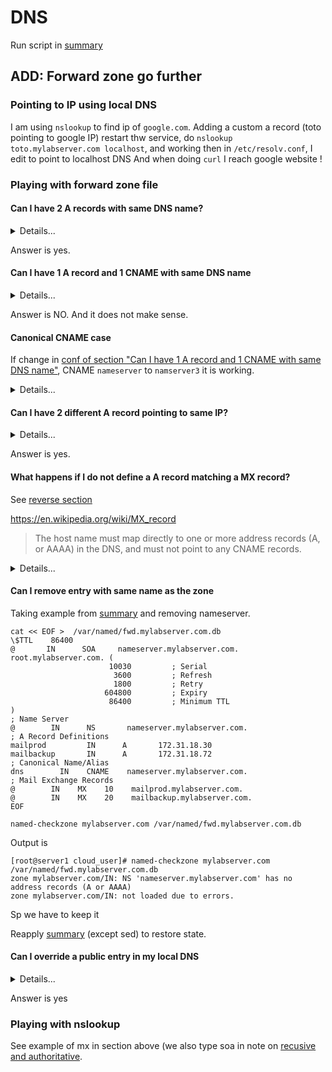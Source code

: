 # DNS

Run script in [summary](./p2-1-configure-forward-zone-summary.md)

## ADD: Forward zone go further

### Pointing to IP using local DNS

I am using `nslookup` to find ip of `google.com`.
Adding a custom a record (toto pointing to google IP)
restart thw service, do `nslookup toto.mylabserver.com localhost`, and working
then in `/etc/resolv.conf`, I edit to point to localhost DNS
And when doing `curl` I reach google website !

### Playing with forward zone file

#### Can I have 2 A records with same DNS name?

<details>
<summary>Details...</summary>
<p>

````
cat << EOF >  /var/named/fwd.mylabserver.com.db
\$TTL    86400
@       IN      SOA     nameserver.mylabserver.com. root.mylabserver.com. (
                      10030         ; Serial
                       3600         ; Refresh
                       1800         ; Retry
                     604800         ; Expiry
                      86400         ; Minimum TTL
)
; Name Server
@        IN      NS       nameserver.mylabserver.com.
; A Record Definitions
nameserver       IN      A       172.31.18.93
nameserver       IN      A       172.31.18.94
mailprod         IN      A       172.31.18.30
mailbackup       IN      A       172.31.18.72
; Canonical Name/Alias
dns        IN    CNAME    nameserver.mylabserver.com.
; Mail Exchange Records
@        IN    MX    10    mailprod.mylabserver.com.
@        IN    MX    20    mailbackup.mylabserver.com.
EOF

named-checkzone mylabserver.com /var/named/fwd.mylabserver.com.db
systemctl restart named
nslookup nameserver.mylabserver.com localhost

````

Output is:

````shell script
[root@server1 cloud_user]# nslookup nameserver.mylabserver.com localhost
Server:         localhost
Address:        ::1#53

Name:   nameserver.mylabserver.com
Address: 172.31.18.93
Name:   nameserver.mylabserver.com
Address: 172.31.18.94

````

</p>
</details>

Answer is yes.



#### Can I have 1 A record and 1 CNAME with same DNS name


<details>
<summary>Details...</summary>
<p>

````
cat << EOF >  /var/named/fwd.mylabserver.com.db
\$TTL    86400
@       IN      SOA     nameserver.mylabserver.com. root.mylabserver.com. (
                      10030         ; Serial
                       3600         ; Refresh
                       1800         ; Retry
                     604800         ; Expiry
                      86400         ; Minimum TTL
)
; Name Server
@        IN      NS       nameserver.mylabserver.com.
; A Record Definitions
nameserver       IN      A       172.31.18.93
nameserver       IN      A       172.31.18.94
nameserver2      IN      A       172.31.18.95
mailprod         IN      A       172.31.18.30
mailbackup       IN      A       172.31.18.72
; Canonical Name/Alias
nameserver       IN      CNAME    nameserver.mylabserver.com. 
; Mail Exchange Records
@        IN    MX    10    mailprod.mylabserver.com.
@        IN    MX    20    mailbackup.mylabserver.com.
EOF

named-checkzone mylabserver.com /var/named/fwd.mylabserver.com.db
````
Output is 

````shell script
[root@server1 cloud_user]# named-checkzone mylabserver.com /var/named/fwd.mylabserver.com.db
dns_master_load: /var/named/fwd.mylabserver.com.db:18: nameserver.mylabserver.com: CNAME and other data
zone mylabserver.com/IN: loading from master file /var/named/fwd.mylabserver.com.db failed: CNAME and other data
zone mylabserver.com/IN: not loaded due to errors.
````

</p>
</details>

Answer is NO. And it does not make sense.


#### Canonical CNAME case

If change in [conf of section "Can I have 1 A record and 1 CNAME with same DNS name"](#Can-I-have-1-A-record-and-1-CNAME-with-same-DNS-name),
CNAME `nameserver` to `namserver3` it is working.


<details>
<summary>Details...</summary>
<p>

````
cat << EOF >  /var/named/fwd.mylabserver.com.db
\$TTL    86400
@       IN      SOA     nameserver.mylabserver.com. root.mylabserver.com. (
                      10030         ; Serial
                       3600         ; Refresh
                       1800         ; Retry
                     604800         ; Expiry
                      86400         ; Minimum TTL
)
; Name Server
@        IN      NS       nameserver.mylabserver.com.
; A Record Definitions
nameserver       IN      A       172.31.18.93
nameserver       IN      A       172.31.18.94
nameserver2      IN      A       172.31.18.95
mailprod         IN      A       172.31.18.30
mailbackup       IN      A       172.31.18.72
; Canonical Name/Alias
nameserver3      IN      CNAME    nameserver.mylabserver.com. 
; Mail Exchange Records
@        IN    MX    10    mailprod.mylabserver.com.
@        IN    MX    20    mailbackup.mylabserver.com.
EOF

named-checkzone mylabserver.com /var/named/fwd.mylabserver.com.db

systemctl restart named
nslookup nameserver.mylabserver.com localhost

````
Output is (note the A record in response) 

````shell script
[root@server1 cloud_user]# nslookup nameserver3.mylabserver.com localhost
Server:         localhost
Address:        ::1#53

nameserver3.mylabserver.com     canonical name = nameserver.mylabserver.com.
Name:   nameserver.mylabserver.com
Address: 172.31.18.93
Name:   nameserver.mylabserver.com
Address: 172.31.18.94
````

</p>
</details>


#### Can I have 2 different A record pointing to same IP?

<details>
<summary>Details...</summary>
<p>

````
cat << EOF >  /var/named/fwd.mylabserver.com.db
\$TTL    86400
@       IN      SOA     nameserver.mylabserver.com. root.mylabserver.com. (
                      10030         ; Serial
                       3600         ; Refresh
                       1800         ; Retry
                     604800         ; Expiry
                      86400         ; Minimum TTL
)
; Name Server
@        IN      NS       nameserver.mylabserver.com.
; A Record Definitions
nameserver       IN      A       172.31.18.93
nameserver2      IN      A       172.31.18.93
mailprod         IN      A       172.31.18.30
mailbackup       IN      A       172.31.18.72
; Canonical Name/Alias
dns        IN    CNAME    nameserver.mylabserver.com.
; Mail Exchange Records
@        IN    MX    10    mailprod.mylabserver.com.
@        IN    MX    20    mailbackup.mylabserver.com.
EOF

named-checkzone mylabserver.com /var/named/fwd.mylabserver.com.db

systemctl restart named
nslookup nameserver.mylabserver.com localhost
nslookup nameserver2.mylabserver.com localhost

````

Output is

````shell script
[root@server1 cloud_user]# nslookup nameserver.mylabserver.com localhost
Server:         localhost
Address:        ::1#53

Name:   nameserver.mylabserver.com
Address: 172.31.18.93

[root@server1 cloud_user]# nslookup nameserver2.mylabserver.com localhost
Server:         localhost
Address:        ::1#53

Name:   nameserver2.mylabserver.com
Address: 172.31.18.93
````

</p>
</details>

Answer is yes.

#### What happens if I do not define a A record matching a MX record?

See [reverse section](./p2-2-configure-reverse-zone.md)

https://en.wikipedia.org/wiki/MX_record
> The host name must map directly to one or more address records (A, or AAAA) in the DNS, and must not point to any CNAME records.

<details>
<summary>Details...</summary>
<p>

````
cat << EOF >  /var/named/fwd.mylabserver.com.db
\$TTL    86400
@       IN      SOA     nameserver.mylabserver.com. root.mylabserver.com. (
                      10030         ; Serial
                       3600         ; Refresh
                       1800         ; Retry
                     604800         ; Expiry
                      86400         ; Minimum TTL
)
; Name Server
@        IN      NS       nameserver.mylabserver.com.
; A Record Definitions
nameserver       IN      A       172.31.18.93
; mailprod         IN     A       172.31.18.30 <- COMMENTED
; mailbackup       IN     A       172.31.18.72 <- COMMENTED
; Canonical Name/Alias
dns              IN    CNAME    nameserver.mylabserver.com.
; Mail Exchange Records
@        IN    MX    10    mailprod.mylabserver.com.
@        IN    MX    20    mailbackup.mylabserver.com.
EOF

named-checkzone mylabserver.com /var/named/fwd.mylabserver.com.db
````

Output is 

````shell script
[root@server1 cloud_user]# named-checkzone mylabserver.com /var/named/fwd.mylabserver.com.db
zone mylabserver.com/IN: mylabserver.com/MX 'mailprod.mylabserver.com' has no address records (A or AAAA)
zone mylabserver.com/IN: mylabserver.com/MX 'mailbackup.mylabserver.com' has no address records (A or AAAA)
zone mylabserver.com/IN: loaded serial 10030
OK
````

We have a warning saying no A record is associated.

````
systemctl restart named
nslookup -type=mx mailprod.mylabserver.com localhost
nslookup mylabserver.com localhost
nslookup -type=mx mylabserver.com localhost
````

Note the nslookup which is particular:

````shell script
[root@server1 cloud_user]# nslookup -type=mx mailprod.mylabserver.com localhost
Server:         localhost
Address:        ::1#53

** server can't find mailprod.mylabserver.com: NXDOMAIN

[root@server1 cloud_user]# nslookup mylabserver.com localhost
Server:         localhost
Address:        ::1#53

*** Can't find mylabserver.com: No answer

[root@server1 cloud_user]# nslookup -type=mx mylabserver.com localhost
Server:         localhost
Address:        ::1#53

mylabserver.com mail exchanger = 20 mailbackup.mylabserver.com.
mylabserver.com mail exchanger = 10 mailprod.mylabserver.com.
````

If uncomment A record we do not have IP.

</p>
</details>

#### Can I remove entry with same name as the zone

Taking example from [summary](./p2-1-configure-forward-zone-summary.md) and removing nameserver.

````
cat << EOF >  /var/named/fwd.mylabserver.com.db
\$TTL    86400
@       IN      SOA     nameserver.mylabserver.com. root.mylabserver.com. (
                      10030         ; Serial
                       3600         ; Refresh
                       1800         ; Retry
                     604800         ; Expiry
                      86400         ; Minimum TTL
)
; Name Server
@        IN      NS       nameserver.mylabserver.com.
; A Record Definitions
mailprod         IN      A       172.31.18.30
mailbackup       IN      A       172.31.18.72
; Canonical Name/Alias
dns        IN    CNAME    nameserver.mylabserver.com.
; Mail Exchange Records
@        IN    MX    10    mailprod.mylabserver.com.
@        IN    MX    20    mailbackup.mylabserver.com.
EOF

named-checkzone mylabserver.com /var/named/fwd.mylabserver.com.db
````

Output is

````shell script
[root@server1 cloud_user]# named-checkzone mylabserver.com /var/named/fwd.mylabserver.com.db
zone mylabserver.com/IN: NS 'nameserver.mylabserver.com' has no address records (A or AAAA)
zone mylabserver.com/IN: not loaded due to errors.
````

Sp we have to keep it

Reapply [summary](./p2-1-configure-forward-zone-summary.md)  (except sed) to restore state.

#### Can I override a public entry in my local DNS


<details>
<summary>Details...</summary>
<p>

````

vim /etc/named.conf
# Insert
zone "com" {
type master;
file "/var/named/fwd.com.db";
};

named-checkconf


cat << EOF >  /var/named/fwd.com.db
\$TTL    86400
@       IN      SOA     nameserver.com. root.com. (
                      10030         ; Serial
                       3600         ; Refresh
                       1800         ; Retry
                     604800         ; Expiry
                      86400         ; Minimum TTL
)
; Name Server
@        IN      NS       nameserver.com.
; A Record Definitions
google           IN      A       42.42.42.42
nameserver       IN      A       172.31.18.94
; I have to keep nameserver as explained previously
EOF

named-checkzone com.  /var/named/fwd.com.db
chmod 760 /var/named/fwd.com.db
chgrp named /var/named/fwd.com.db

systemctl restart named

nslookup google.com localhost
````

Output is :

````shell script
[root@server1 cloud_user]# nslookup google.com localhost
Server:         localhost
Address:        ::1#53

Name:   google.com
Address: 42.42.42.42
````

It enables to understand naming convention.

</p>
</details>

Answer is yes



### Playing with nslookup

See example of mx in section above (we also type soa in note on [recusive and authoritative](./p2-1-zz-note-on-recursive-and-authoritative-dns.md).


